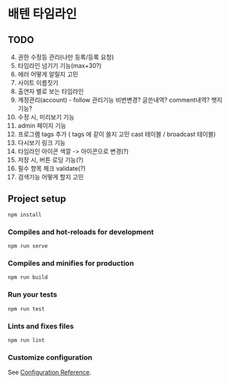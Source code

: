 # 배텐 타임라인

## TODO


4. 권한 수정등 관리(나만 등록/등록 요청)
5. 타임라인 넘기기 기능(max+30?)
6. 에러 어떻게 알릴지 고민
7. 사이트 이름짓기
8. 출연자 별로 보는 타임라인
10. 계정관리(account) - follow 관리기능 비번변경? 글쓴내역? comment내역? 뱃지기능?
11. 수정 시, 미리보기 기능
12. admin 페이지 기능
1. 프로그램 tags 추가 ( tags 에 같이 쓸지 고민 cast 테이블 / broadcast 테이블)
13. 다시보기 링크 기능
14. 타임라인 아이콘 색깔 -> 아이콘으로 변경(?)
1. 저장 시, 버튼 로딩 기능(?)
1. 필수 항목 체크 validate(?)
14. 검색기능 어떻게 할지 고민

## Project setup

```
npm install
```

### Compiles and hot-reloads for development

```
npm run serve
```

### Compiles and minifies for production

```
npm run build
```

### Run your tests

```
npm run test
```

### Lints and fixes files

```
npm run lint
```

### Customize configuration

See [Configuration Reference](https://cli.vuejs.org/config/).
